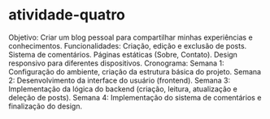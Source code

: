 # atividade-quatro
Objetivo: Criar um blog pessoal para compartilhar minhas experiências e conhecimentos.
Funcionalidades:
Criação, edição e exclusão de posts.
Sistema de comentários.
Páginas estáticas (Sobre, Contato).
Design responsivo para diferentes dispositivos.
Cronograma:
Semana 1: Configuração do ambiente, criação da estrutura básica do projeto.
Semana 2: Desenvolvimento da interface do usuário (frontend).
Semana 3: Implementação da lógica do backend (criação, leitura, atualização e deleção de posts).
Semana 4: Implementação do sistema de comentários e finalização do design.
